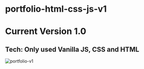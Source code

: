 # portfolio-html-css-js-v1

# Current Version 1.0
## Tech: Only used Vanilla JS, CSS and HTML

![portfolio-v1](https://i.imgur.com/W46cUtz.gifv)
